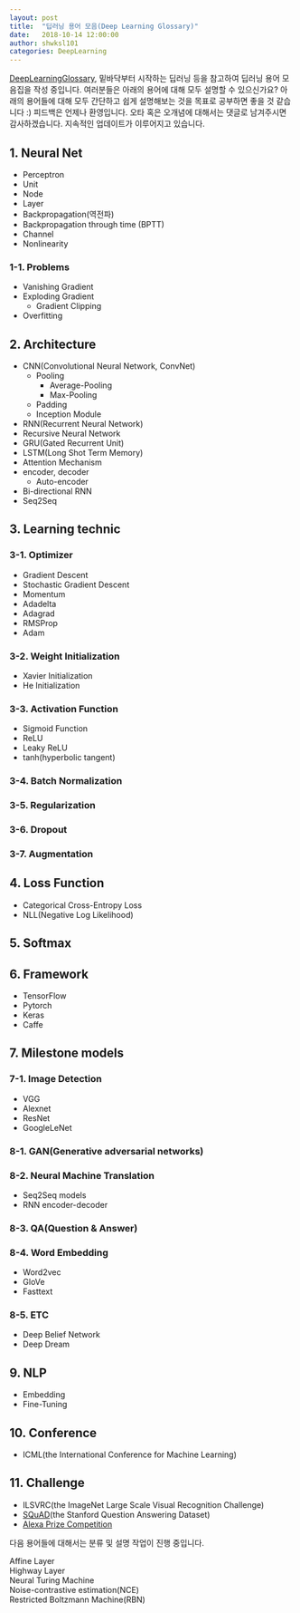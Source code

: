 ```yaml
---
layout: post
title:  "딥러닝 용어 모음(Deep Learning Glossary)"
date:   2018-10-14 12:00:00
author: shwksl101
categories: DeepLearning
---
```


[DeepLearningGlossary](http://www.wildml.com/deep-learning-glossary/), 밑바닥부터 시작하는 딥러닝 등을 참고하여 딥러닝 용어 모음집을 작성 중입니다. 여러분들은 아래의 용어에 대해 모두 설명할 수 있으신가요?
아래의 용어들에 대해 모두 간단하고 쉽게 설명해보는 것을 목표로 공부하면 좋을 것 같습니다 :)
피드백은 언제나 환영입니다. 오타 혹은 오개념에 대해서는 댓글로 남겨주시면 감사하겠습니다. 지속적인 업데이트가 이루어지고 있습니다.

## 1. Neural Net

* Perceptron
* Unit
* Node
* Layer
* Backpropagation(역전파)
* Backpropagation through time (BPTT)
* Channel
* Nonlinearity

### 1-1. Problems

* Vanishing Gradient
* Exploding Gradient
  - Gradient Clipping
* Overfitting

## 2. Architecture

* CNN(Convolutional Neural Network, ConvNet)
  - Pooling
    - Average-Pooling
    - Max-Pooling
  - Padding
  - Inception Module
* RNN(Recurrent Neural Network)
* Recursive Neural Network
* GRU(Gated Recurrent Unit)
* LSTM(Long Shot Term Memory)
* Attention Mechanism
* encoder, decoder
  - Auto-encoder
* Bi-directional RNN
* Seq2Seq

## 3. Learning technic

### 3-1. Optimizer

* Gradient Descent
* Stochastic Gradient Descent
* Momentum
* Adadelta
* Adagrad
* RMSProp
* Adam

### 3-2. Weight Initialization

* Xavier Initialization
* He Initialization

### 3-3. Activation Function

* Sigmoid Function
* ReLU
* Leaky ReLU
* tanh(hyperbolic tangent)

### 3-4. Batch Normalization

### 3-5. Regularization

### 3-6. Dropout

### 3-7. Augmentation

## 4. Loss Function

* Categorical Cross-Entropy Loss
* NLL(Negative Log Likelihood)

## 5. Softmax

## 6. Framework

* TensorFlow
* Pytorch
* Keras
* Caffe

## 7. Milestone models

### 7-1. Image Detection

* VGG
* Alexnet
* ResNet
* GoogleLeNet

### 8-1. GAN(Generative adversarial networks)

### 8-2. Neural Machine Translation

* Seq2Seq models
* RNN encoder-decoder

### 8-3. QA(Question & Answer)

### 8-4. Word Embedding

* Word2vec
* GloVe
* Fasttext

### 8-5. ETC

* Deep Belief Network
* Deep Dream

## 9. NLP

* Embedding
* Fine-Tuning

## 10. Conference

* ICML(the International Conference for Machine Learning)

## 11. Challenge

* ILSVRC(the ImageNet Large Scale Visual Recognition Challenge)
* [SQuAD](https://rajpurkar.github.io/SQuAD-explorer/)(the Stanford Question Answering Dataset)
* [Alexa Prize Competition](https://developer.amazon.com/alexaprize)

다음 용어들에 대해서는 분류 및 설명 작업이 진행 중입니다.

Affine Layer  
Highway Layer  
Neural Turing Machine  
Noise-contrastive estimation(NCE)  
Restricted Boltzmann Machine(RBN)
